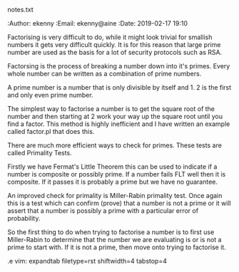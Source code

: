 notes.txt

:Author: ekenny
:Email: ekenny@aine
:Date: 2019-02-17 19:10

Factorising is very difficult to do, while it might look trivial for smallish numbers it gets very difficult quickly.
It is for this reason that large prime number are used as the basis for a lot of security protocols such as RSA.

Factorsing is the process of breaking a number down into it's primes. Every whole number can be written as a combination 
of prime numbers.

A prime number is a number that is only divisible by itself and 1. 2 is the first and only even prime number. 

The simplest way to factorise a number is to get the square root of the number and then starting at 2 work your way up the square root until you find a factor.
This method is highly inefficient and I have written an example called factor.pl that does this.

There are much more efficient ways to check for primes. These tests are called Primality Tests.  

Firstly we have Fermat's Little Theorem this can be used to indicate if a number is composite or possibly prime. 
If a number fails FLT well then it is composite. If it passes it is probably a prime but we have no guarantee.

An improved check for primality is Miller-Rabin primality test. Once again this is a test which can confirm (prove)
that a number is not a prime or it will assert that a number is possibly a prime with a particular error of probability.

So the first thing to do when trying to factorise a number is to first use Miller-Rabin to determine that the number 
we are evaluating is or is not a prime to start with. If it is not a prime, then move onto trying to factorise it.


.e vim: expandtab filetype=rst shiftwidth=4 tabstop=4

